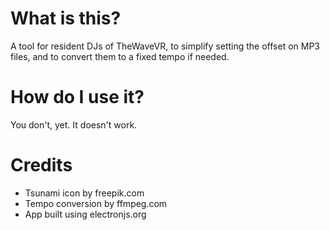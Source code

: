 # What is this?

A tool for resident DJs of TheWaveVR, to simplify setting the offset on MP3 files, and to convert them to a fixed tempo if needed.

# How do I use it?

You don't, yet. It doesn't work.

# Credits

* Tsunami icon by freepik.com
* Tempo conversion by ffmpeg.com
* App built using electronjs.org